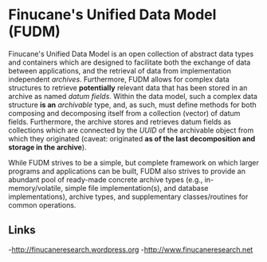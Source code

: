 Finucane's Unified Data Model (FUDM)
====================================
Finucane's Unified Data Model is an open collection of abstract data types and containers which are designed to facilitate both the exchange of data between applications, and the retrieval of data from implementation independent *archives*. Furthermore, FUDM allows for complex data structures to retrieve **potentially** relevant data that has been stored in an archive as named *datum fields*. Within the data model, such a complex data structure **is an** *archivable* type, and, as such, must define methods for both composing and decomposing itself from a collection (vector) of datum fields. Furthermore, the archive stores and retrieves datum fields as collections which are connected by the *UUID* of the archivable object from which they originated (caveat: originated **as of the last decomposition and storage in the archive**).

While FUDM strives to be a simple, but complete framework on which larger programs and applications can be built, FUDM also strives to provide an abundant pool of ready-made concrete archive types (e.g., in-memory/volatile, simple file implementation(s), and database implementations), archive types, and supplementary classes/routines for common operations.

Links
-----
-http://finucaneresearch.wordpress.org
-http://www.finucaneresearch.net

